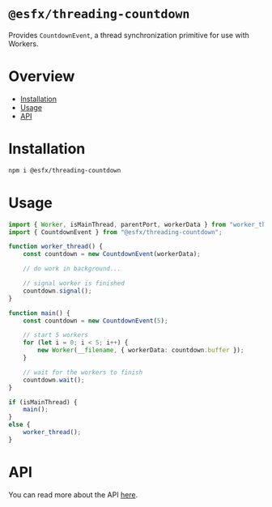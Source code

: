 # `@esfx/threading-countdown`

Provides `CountdownEvent`, a thread synchronization primitive for use with Workers.

# Overview

* [Installation](#installation)
* [Usage](#usage)
* [API](#api)

# Installation

```sh
npm i @esfx/threading-countdown
```

# Usage

```ts
import { Worker, isMainThread, parentPort, workerData } from "worker_threads";
import { CountdownEvent } from "@esfx/threading-countdown";

function worker_thread() {
    const countdown = new CountdownEvent(workerData);

    // do work in background...

    // signal worker is finished
    countdown.signal();
}

function main() {
    const countdown = new CountdownEvent(5);

    // start 5 workers
    for (let i = 0; i < 5; i++) {
        new Worker(__filename, { workerData: countdown.buffer });
    }

    // wait for the workers to finish
    countdown.wait();
}

if (isMainThread) {
    main();
}
else {
    worker_thread();
}
```

# API

You can read more about the API [here](https://esfx.github.io/esfx/modules/threading_countdown.html).

